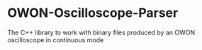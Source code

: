 # OWON-Oscilloscope-Parser
The C++ library to work with binary files produced by an OWON oscilloscope in continuous mode
